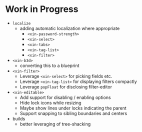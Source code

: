 # Work in Progress

- `localize`
  - adding automatic localization where appropriate
    - `<xin-password-strength>`
    - `<xin-select>`
    - `<xin-tabs>`
    - `<xin-tag-list>`
    - `<xin-filter>`
- `<xin-b3d>`
  - converting this to a blueprint
- `<xin-filter>`
  - Leverage `<xin-select>` for picking fields etc.
  - Leverage `<xin-tag-list>` for displaying filters compactly
  - Leverage `popFloat` for disclosing filter-editor
- `<xin-editable>`
  - Add support for disabling / enabling options
  - Hide lock icons while resizing
  - Maybe show lines under locks indicating the parent
  - Support snapping to sibling boundaries and centers
- builds
  - better leveraging of tree-shacking
  <!--{"pin": "bottom"}-->
